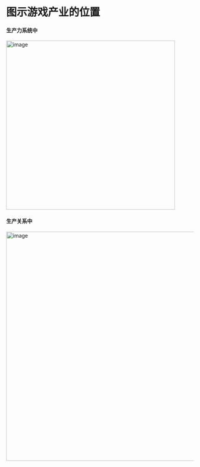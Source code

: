 # 图示游戏产业的位置

#### 生产力系统中
<img width="453" alt="image" src="https://github.com/LeoNeedDing/words/assets/145755509/715feabd-bf21-4ca2-8991-05da4ccfceac">

#### 生产关系中
<img width="614" alt="image" src="https://github.com/LeoNeedDing/words/assets/145755509/52b132cc-239f-4751-8cc7-0586ce7a0c5b">

